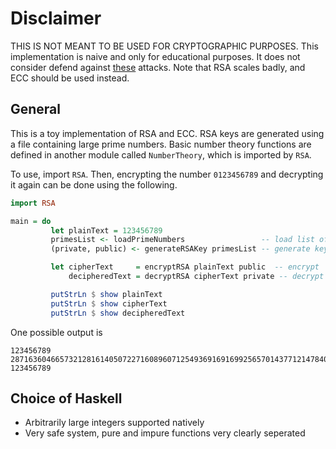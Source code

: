 # Disclaimer

THIS IS NOT MEANT TO BE USED FOR CRYPTOGRAPHIC PURPOSES. This implementation is naive and only for educational purposes. 
It does not consider defend against [these](http://en.wikipedia.org/wiki/RSA_%28cryptosystem%29#Attacks_against_plain_RSA)
attacks. Note that RSA scales badly, and ECC should be used instead.

## General

This is a toy implementation of RSA and ECC. RSA keys are generated using a file containing large prime numbers. Basic number theory functions are defined in another module called `NumberTheory`, which is imported by `RSA`.

To use, import `RSA`. Then, encrypting the number `0123456789` and decrypting it again can be done using the following.

```haskell
import RSA

main = do
         let plainText = 123456789
         primesList <- loadPrimeNumbers                 -- load list of primes
         (private, public) <- generateRSAKey primesList -- generate keys

         let cipherText     = encryptRSA plainText public  -- encrypt
             decipheredText = decryptRSA cipherText private -- decrypt

         putStrLn $ show plainText
         putStrLn $ show cipherText
         putStrLn $ show decipheredText
```

One possible output is

```
123456789
28716360466573212816140507227160896071254936916916992565701437712147840827172086840295534503452291831112126708177551905202700662825376899309838765076207820678592014757269191144865356746643576321071055950922765550493050235392521781774700826
123456789
```

## Choice of Haskell

  * Arbitrarily large integers supported natively
  * Very safe system, pure and impure functions very clearly seperated
